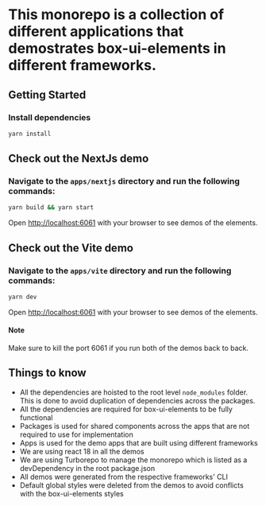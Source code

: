 # This monorepo is a collection of different applications that demostrates box-ui-elements in different frameworks.

## Getting Started

### Install dependencies
```bash
yarn install
```

## Check out the NextJs demo

### Navigate to the `apps/nextjs` directory and run the following commands:
```bash
yarn build && yarn start
```
Open [http://localhost:6061](http://localhost:6061) with your browser to see demos of the elements.

## Check out the Vite demo

### Navigate to the `apps/vite` directory and run the following commands:
```bash
yarn dev
```
Open [http://localhost:6061](http://localhost:6061) with your browser to see demos of the elements.

#### Note
Make sure to kill the port 6061 if you run both of the demos back to back.

## Things to know 
 - All the dependencies are hoisted to the root level `node_modules` folder. This is done to avoid duplication of dependencies across the packages.
 - All the dependencies are required for box-ui-elements to be fully functional
 - Packages is used for shared components across the apps that are not required to use for implementation
 - Apps is used for the demo apps that are built using different frameworks
 - We are using react 18 in all the demos
 - We are using Turborepo to manage the monorepo which is listed as a devDependency in the root package.json
 - All demos were generated from the respective frameworks' CLI
 - Default global styles were deleted from the demos to avoid conflicts with the box-ui-elements styles

